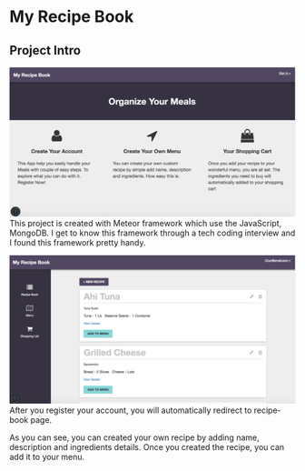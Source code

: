 # My Recipe Book

## Project Intro

![Home page](lib/image/Homepage.png)
This project is created with Meteor framework which use the JavaScript, MongoDB. I get to know this framework through a tech coding interview and I found this framework pretty handy.

![recipe-book](lib/image/RecipeBook.png)
After you register your account, you will automatically redirect to recipe-book page.

As you can see, you can created your own recipe by adding name, description and ingredients details. Once you created the recipe, you can add it to your menu.
